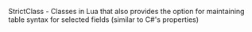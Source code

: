 StrictClass - Classes in Lua that also provides the option for maintaining table syntax for selected fields (similar to C#'s properties)